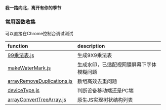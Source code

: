 **我一路向北，离开有你的季节**

### 常用函数收集

可以直接在Chrome控制台调试测试

| function | description |
|:---|:---|
| [99乘法表.js](./JavaScript/99乘法表.js) | 生成9X9乘法表 |
| [makeWaterMark.js](./JavaScript/makeWaterMark.js) | 生成水印，已适配视网膜屏幕下字体模糊问题 |
| [arrayRemoveDuplications.js](./JavaScript/arrayRemoveDuplications.js) | 数组高效去重问题 |
| [deviceType.js](./JavaScript/deviceType.js) | 判断设备移动端还是PC端 |
| [arrayConvertTreeArray.js](./JavaScript/arrayConvertTreeArray.js) | 原生JS实现树状结构列表 |